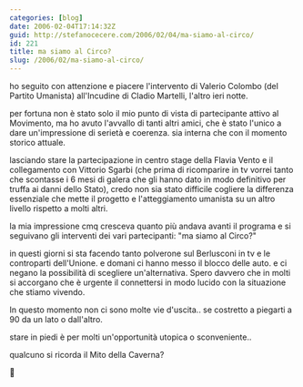 ```yaml
---
categories: [blog]
date: 2006-02-04T17:14:32Z
guid: http://stefanocecere.com/2006/02/04/ma-siamo-al-circo/
id: 221
title: ma siamo al Circo?
slug: /2006/02/ma-siamo-al-circo/
---
```


<img src='/wp-content/circo.jpg' alt='' align='left' />ho seguito con attenzione e piacere l'intervento di Valerio Colombo (del Partito Umanista) all'Incudine di Cladio Martelli, l'altro ieri notte.

per fortuna non è stato solo il mio punto di vista di partecipante attivo al Movimento, ma ho avuto l'avvallo di tanti altri amici, che è stato l'unico a dare un'impressione di serietà e coerenza. sia interna che con il momento storico attuale.

lasciando stare la partecipazione in centro stage della Flavia Vento e il collegamento con Vittorio Sgarbi (che prima di ricomparire in tv vorrei tanto che scontasse i 6 mesi di galera che gli hanno dato in modo definitivo per truffa ai danni dello Stato), credo non sia stato difficile cogliere la differenza essenziale che mette il progetto e l'atteggiamento umanista su un altro livello rispetto a molti altri.

la mia impressione cmq cresceva quanto più andava avanti il programa e si seguivano gli interventi dei vari partecipanti: "ma siamo al Circo?"

in questi giorni si sta facendo tanto polverone sul Berlusconi in tv e le controparti dell'Unione. e domani ci hanno messo il blocco delle auto. e ci negano la possibilità di scegliere un'alternativa. Spero davvero che in molti si accorgano che è urgente il connettersi in modo lucido con la situazione che stiamo vivendo.

In questo momento non ci sono molte vie d'uscita.. se costretto a piegarti a 90 da un lato o dall'altro.
  
stare in piedi è per molti un'opportunità utopica o sconveniente..

qualcuno si ricorda il Mito della Caverna?
  
🙂